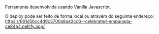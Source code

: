 Ferramenta desenvolvida usando Vanilla Javascript.

O deploy pode ser feito de forma local ou atravém do seguinte endereço:
https://661d56cc4d9c5700a8a42cc6--celebrated-empanada-ce84a4.netlify.app/
